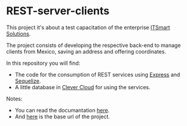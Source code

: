 # REST-server-clients

This project it's about a test capacitation of the enterprise [ITSmart Solutions](https://itsmarts.com.mx/).

The project consists of developing the respective back-end to manage clients from Mexico, saving an address and offering coordinates.

In this repository you will find:
- The code for the consumption of REST services using [Express](https://expressjs.com/) and [Sequelize](https://sequelize.org/).
- A little database in [Clever Cloud](https://www.clever-cloud.com/) for using the services.

Notes:
* You can read the documantation [here](https://documenter.getpostman.com/view/24659793/2s8Z6u3ufM).
* And [here](https://rest-server-clients.up.railway.app/) is the base url of the project.
